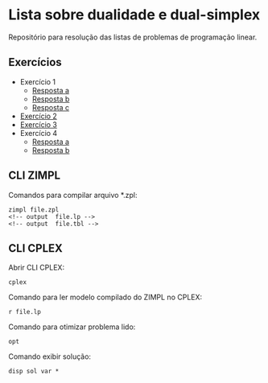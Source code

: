 # Lista sobre dualidade e dual-simplex

Repositório para resolução das listas de problemas de programação linear.

## Exercícios

* Exercício 1
  * [Resposta a](01-A/README.md)
  * [Resposta b](01-B/README.md)
  * [Resposta c](01-C/README.md)
* [Exercício 2](02/README.md)
* [Exercício 3](03/README.md)
* Exercício 4
  * [Resposta a](04-A/README.md)
  * [Resposta b](04-B/README.md)

## CLI ZIMPL

Comandos para compilar arquivo *.zpl:

    zimpl file.zpl
    <!-- output  file.lp -->
    <!-- output  file.tbl -->

## CLI CPLEX

Abrir CLI CPLEX:

    cplex

Comando para ler modelo compilado do ZIMPL no CPLEX:

    r file.lp

Comando para otimizar problema lido:

    opt

Comando exibir solução:

    disp sol var *
